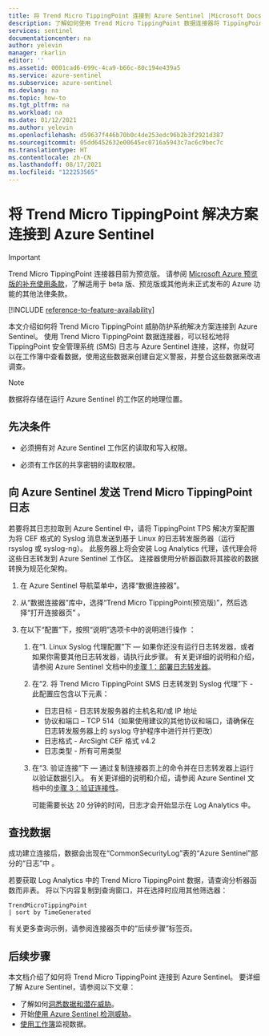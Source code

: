 ```yaml
---
title: 将 Trend Micro TippingPoint 连接到 Azure Sentinel |Microsoft Docs
description: 了解如何使用 Trend Micro TippingPoint 数据连接器将 TippingPoint SMS 日志拉取到 Azure Sentinel。 在工作簿中查看 TippingPoint 数据，创建警报，并改进调查。
services: sentinel
documentationcenter: na
author: yelevin
manager: rkarlin
editor: ''
ms.assetid: 0001cad6-699c-4ca9-b66c-80c194e439a5
ms.service: azure-sentinel
ms.subservice: azure-sentinel
ms.devlang: na
ms.topic: how-to
ms.tgt_pltfrm: na
ms.workload: na
ms.date: 01/12/2021
ms.author: yelevin
ms.openlocfilehash: d59637f446b70b0c4de253edc96b2b3f2921d387
ms.sourcegitcommit: 05dd6452632e00645ec0716a5943c7ac6c9bec7c
ms.translationtype: HT
ms.contentlocale: zh-CN
ms.lasthandoff: 08/17/2021
ms.locfileid: "122253565"
---
```

# <a name="connect-your-trend-micro-tippingpoint-solution-to-azure-sentinel"></a>将 Trend Micro TippingPoint 解决方案连接到 Azure Sentinel

> [!IMPORTANT]
> Trend Micro TippingPoint 连接器目前为预览版。 请参阅 [Microsoft Azure 预览版的补充使用条款](https://azure.microsoft.com/support/legal/preview-supplemental-terms/)，了解适用于 beta 版、预览版或其他尚未正式发布的 Azure 功能的其他法律条款。

[!INCLUDE [reference-to-feature-availability](includes/reference-to-feature-availability.md)]

本文介绍如何将 Trend Micro TippingPoint 威胁防护系统解决方案连接到 Azure Sentinel。 使用 Trend Micro TippingPoint 数据连接器，可以轻松地将 TippingPoint 安全管理系统 (SMS) 日志与 Azure Sentinel 连接，这样，你就可以在工作簿中查看数据，使用这些数据来创建自定义警报，并整合这些数据来改进调查。

> [!NOTE]
> 数据将存储在运行 Azure Sentinel 的工作区的地理位置。

## <a name="prerequisites"></a>先决条件

- 必须拥有对 Azure Sentinel 工作区的读取和写入权限。

- 必须有工作区的共享密钥的读取权限。

## <a name="send-trend-micro-tippingpoint-logs-to-azure-sentinel"></a>向 Azure Sentinel 发送 Trend Micro TippingPoint 日志

若要将其日志拉取到 Azure Sentinel 中，请将 TippingPoint TPS 解决方案配置为将 CEF 格式的 Syslog 消息发送到基于 Linux 的日志转发服务器（运行 rsyslog 或 syslog-ng）。 此服务器上将会安装 Log Analytics 代理，该代理会将这些日志转发到 Azure Sentinel 工作区。 连接器使用分析器函数将其接收的数据转换为规范化架构。 

1. 在 Azure Sentinel 导航菜单中，选择“数据连接器”。

1. 从“数据连接器”库中，选择“Trend Micro TippingPoint(预览版)”，然后选择“打开连接器页”  。

1. 在以下“配置”下，按照“说明”选项卡中的说明进行操作 ：

    1. 在“1. Linux Syslog 代理配置”下 — 如果你还没有运行日志转发器，或者如果你需要其他日志转发器，请执行此步骤。 有关更详细的说明和介绍，请参阅 Azure Sentinel 文档中的[步骤 1：部署日志转发器](connect-cef-agent.md)。

    1. 在“2. 将 Trend Micro TippingPoint SMS 日志转发到 Syslog 代理”下 - 此配置应包含以下元素：
        - 日志目标 - 日志转发服务器的主机名和/或 IP 地址
        - 协议和端口 – TCP 514（如果使用建议的其他协议和端口，请确保在日志转发服务器上的 syslog 守护程序中进行并行更改）
        - 日志格式 - ArcSight CEF 格式 v4.2
        - 日志类型 - 所有可用类型

    1. 在“3. 验证连接”下 — 通过复制连接器页上的命令并在日志转发器上运行以验证数据引入。 有关更详细的说明和介绍，请参阅 Azure Sentinel 文档中的[步骤 3：验证连接性](connect-cef-verify.md)。

        可能需要长达 20 分钟的时间，日志才会开始显示在 Log Analytics 中。

## <a name="find-your-data"></a>查找数据

成功建立连接后，数据会出现在“CommonSecurityLog”表的“Azure Sentinel”部分的“日志”中 。

若要获取 Log Analytics 中的 Trend Micro TippingPoint 数据，请查询分析器函数而非表。 将以下内容复制到查询窗口，并在选择时应用其他筛选器：

```kusto
TrendMicroTippingPoint
| sort by TimeGenerated
```

有关更多查询示例，请参阅连接器页中的“后续步骤”标签页。

## <a name="next-steps"></a>后续步骤

本文档介绍了如何将 Trend Micro TippingPoint 连接到 Azure Sentinel。 要详细了解 Azure Sentinel，请参阅以下文章：

- 了解如何[洞悉数据和潜在威胁](get-visibility.md)。
- 开始[使用 Azure Sentinel 检测威胁](detect-threats-built-in.md)。
- [使用工作簿](monitor-your-data.md)监视数据。